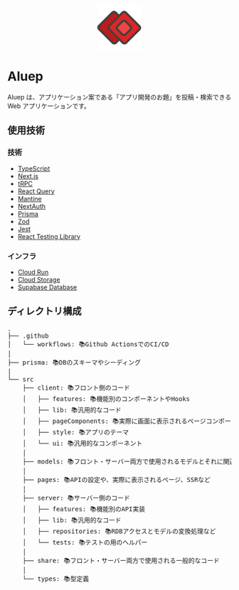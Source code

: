 <p align="center">
  <img width="100px" src="https://raw.githubusercontent.com/hwld/aluep/main/public/app-logo.svg?raw=true" alt="aluep-logo" >
</p>

# Aluep

Aluep は、アプリケーション案である「アプリ開発のお題」を投稿・検索できる Web アプリケーションです。

## 使用技術

### 技術

- [TypeScript](https://www.typescriptlang.org/)
- [Next.js](https://nextjs.org/)
- [tRPC](https://trpc.io/)
- [React Query](https://tanstack.com/query/v4/?from=reactQueryV3&original=https://react-query-v3.tanstack.com/)
- [Mantine](https://mantine.dev/)
- [NextAuth](https://next-auth.js.org/)
- [Prisma](https://www.prisma.io/)
- [Zod](https://zod.dev/)
- [Jest](https://jestjs.io/)
- [React Testing Library](https://testing-library.com/docs/react-testing-library/intro/)

### インフラ

- [Cloud Run](https://cloud.google.com/run?hl=ja)
- [Cloud Storage](https://cloud.google.com/storage?hl=ja)
- [Supabase Database](https://supabase.com/docs/guides/database/overview)

## ディレクトリ構成

<pre>
.
├── .github
│   └── workflows: 📚Github ActionsでのCI/CD
│ 
├── prisma: 📚DBのスキーマやシーディング
│ 
└── src
    ├── client: 📚フロント側のコード
    │   ├── features: 📚機能別のコンポーネントやHooks
    │   ├── lib: 📚汎用的なコード
    │   ├── pageComponents: 📚実際に画面に表示されるページコンポーネント
    │   ├── style: 📚アプリのテーマ
    │   └── ui: 📚汎用的なコンポーネント
    │ 
    ├── models: 📚フロント・サーバー両方で使用されるモデルとそれに関連するデータ
    │ 
    ├── pages: 📚APIの設定や、実際に表示されるページ、SSRなど
    │ 
    ├── server: 📚サーバー側のコード
    │   ├── features: 📚機能別のAPI実装
    │   ├── lib: 📚汎用的なコード
    │   ├── repositories: 📚RDBアクセスとモデルの変換処理など
    │   └── tests: 📚テストの用のヘルパー
    │   
    ├── share: 📚フロント・サーバー両方で使用される一般的なコード
    │ 
    └── types: 📚型定義
</pre>
